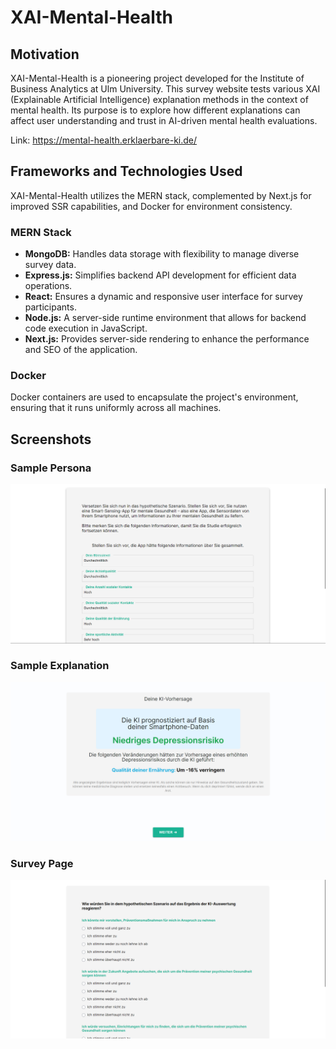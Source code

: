 # XAI-Mental-Health
## Motivation

XAI-Mental-Health is a pioneering project developed for the Institute of Business Analytics at Ulm University. This survey website tests various XAI (Explainable Artificial Intelligence) explanation methods in the context of mental health. Its purpose is to explore how different explanations can affect user understanding and trust in AI-driven mental health evaluations.

Link: https://mental-health.erklaerbare-ki.de/

## Frameworks and Technologies Used

XAI-Mental-Health utilizes the MERN stack, complemented by Next.js for improved SSR capabilities, and Docker for environment consistency.

### MERN Stack

- **MongoDB:** Handles data storage with flexibility to manage diverse survey data.
- **Express.js:** Simplifies backend API development for efficient data operations.
- **React:** Ensures a dynamic and responsive user interface for survey participants.
- **Node.js:** A server-side runtime environment that allows for backend code execution in JavaScript.
- **Next.js:** Provides server-side rendering to enhance the performance and SEO of the application.

### Docker
Docker containers are used to encapsulate the project's environment, ensuring that it runs uniformly across all machines.

## Screenshots

### Sample Persona

![Sample Application User Persona](screenshots/Persona.png)

### Sample Explanation
![Sample XAI generated Exaplantion Screen](screenshots/Explanation.png)

### Survey Page
![Sample survey page](screenshots/Survey.png)
